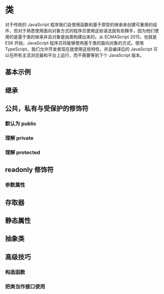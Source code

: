 # 类

对于传统的 JavaScript 程序我们会使用函数和基于原型的继承来创建可重用的组件，但对于熟悉使用面向对象方式的程序员使用这些语法就有些棘手，因为他们使用的是基于类的继承并且对象是由类构建出来的。从 ECMAScript 2015，也就是 ES6 开始，JavaScript 程序员将能够使用基于类的面向对象的方式。使用 TypeScript，我们允许开发者现在就使用这些特性，并且编译后的 JavaScript 可以在所有主流浏览器和平台上运行，而不需要等到下个 JavaScript 版本。

## 基本示例

## 继承

## 公共，私有与受保护的修饰符

### 默认为 public

### 理解 private

### 理解 protected

## readonly 修饰符

### 参数属性

## 存取器

## 静态属性

## 抽象类

## 高级技巧

### 构造函数

### 把类当作接口使用